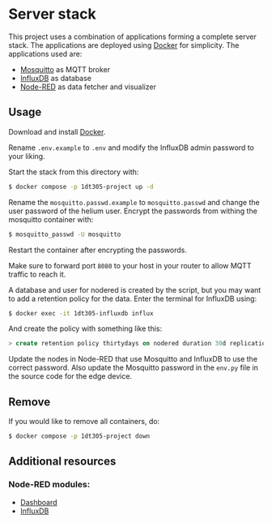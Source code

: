 # Server stack

This project uses a combination of applications forming a complete server stack. The applications are deployed using [Docker](https://www.docker.com/) for simplicity. The applications used are:

- [Mosquitto](https://hub.docker.com/_/eclipse-mosquitto) as MQTT broker
- [InfluxDB](https://hub.docker.com/_/influxdb) as database
- [Node-RED](https://hub.docker.com/r/nodered/node-red) as data fetcher and visualizer

## Usage

Download and install [Docker](https://www.docker.com/products/docker-desktop/).

Rename ``.env.example`` to ``.env`` and modify the InfluxDB admin password to your liking.

Start the stack from this directory with:

```bash
$ docker compose -p 1dt305-project up -d
```

Rename the ```mosquitto.passwd.example``` to ```mosquitto.passwd``` and change the user password of the helium user. Encrypt the passwords from withing the mosquitto container with:

```bash
$ mosquitto_passwd -U mosquitto
```

Restart the container after encrypting the passwords.

Make sure to forward port ```8080``` to your host in your router to allow MQTT traffic to reach it.

A database and user for nodered is created by the script, but you may want to add a retention policy for the data. Enter the terminal for InfluxDB using:

```bash
$ docker exec -it 1dt305-influxdb influx
```

And create the policy with something like this:

```sql
> create retention policy thirtydays on nodered duration 30d replication 1 default
```

Update the nodes in Node-RED that use Mosquitto and InfluxDB to use the correct password. Also update the Mosquitto password in the ```env.py``` file in the source code for the edge device.

## Remove

If you would like to remove all containers, do:

```bash
$ docker compose -p 1dt305-project down
```

## Additional resources

### Node-RED modules:
- [Dashboard](https://flows.nodered.org/node/node-red-dashboard)
- [InfluxDB](https://flows.nodered.org/node/node-red-contrib-influxdb)